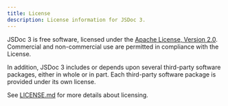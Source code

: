 ```yaml
---
title: License
description: License information for JSDoc 3.
---
```


JSDoc 3 is free software, licensed under the [Apache License, Version 2.0][apache-license]. Commercial and non-commercial use are permitted in compliance with the License.

In addition, JSDoc 3 includes or depends upon several third-party software packages, either in whole or in part. Each third-party software package is provided under its own license.

See [LICENSE.md][jsdoc-license] for more details about licensing.

[apache-license]: http://www.apache.org/licenses/LICENSE-2.0
[jsdoc-license]: https://github.com/jsdoc3/jsdoc/blob/master/LICENSE.md
